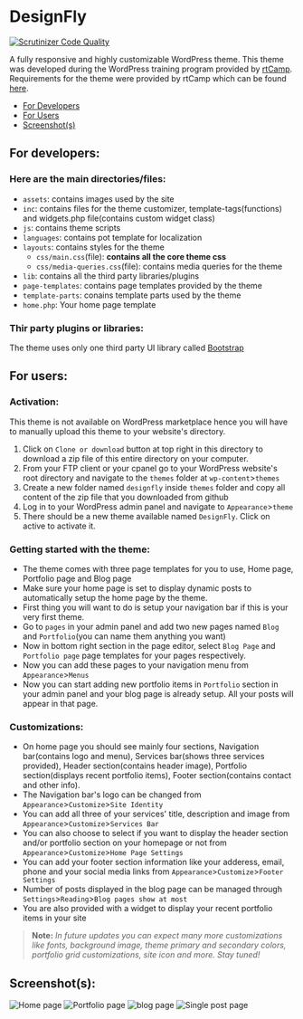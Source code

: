 # DesignFly
[![Scrutinizer Code Quality](https://scrutinizer-ci.com/g/Tan-007/DesignFly/badges/quality-score.png?b=master)](https://scrutinizer-ci.com/g/Tan-007/DesignFly/?branch=master)

A fully responsive and highly customizable WordPress theme. This theme was developed during the WordPress training program provided by [rtCamp](https://rtcamp.com/). Requirements for the theme were provided by rtCamp which can be found [here](https://learn.rtcamp.com/topic/task-theme-development-assignment/).

- [For Developers](https://github.com/Tan-007/DesignFly#for-developers)
- [For Users](https://github.com/Tan-007/DesignFly#for-users)
- [Screenshot(s)](https://github.com/Tan-007/DesignFly#)

## For developers: 
### Here are the main directories/files:
- `assets`: contains images used by the site
- `inc`: contains files for the theme customizer, template-tags(functions) and widgets.php file(contains custom widget class)
- `js`: contains theme scripts
- `languages`: contains pot template for localization
- `layouts`: contains styles for the theme
  - `css/main.css`(file): **contains all the core theme css**
  - `css/media-queries.css`(file): contains media queries for the theme
- `lib`: contains all the third party libraries/plugins
- `page-templates`: contains page templates provided by the theme
- `template-parts`: conains template parts used by the theme
- `home.php`: Your home page template

### Thir party plugins or libraries: 
The theme uses only one third party UI library called [Bootstrap](https://getbootstrap.com/)

## For users:
### Activation: 
This theme is not available on WordPress marketplace hence you will have to manually upload this theme to your website's directory.
1. Click on `Clone or download` button at top right in this directory to download a zip file of this entire directory on your computer.
2. From your FTP client or your cpanel go to your WordPress website's root directory and navigate to the `themes` folder at `wp-content`>`themes`
3. Create a new folder named `designfly` inside `themes` folder and copy all content of the zip file that you downloaded from github
4. Log in to your WordPress admin panel and navigate to `Appearance`>`theme`
5. There should be a new theme available named `DesignFly`. Click on active to activate it. 

### Getting started with the theme:
- The theme comes with three page templates for you to use, Home page, Portfolio page and Blog page
- Make sure your home page is set to display dynamic posts to automatically setup the home page by the theme.
- First thing you will want to do is setup your navigation bar if this is your very first theme.
- Go to `pages` in your admin panel and add two new pages named `Blog` and `Portfolio`(you can name them anything you want)
- Now in bottom right section in the page editor, select `Blog Page` and `Portfolio page` page templates for your pages respectively.
- Now you can add these pages to your navigation menu from `Appearance`>`Menus`
- Now you can start adding new portfolio items in `Portfolio` section in your admin panel and your blog page is already setup. All your posts will appear in that page.

### Customizations:
- On home page you should see mainly four sections, Navigation bar(contains logo and menu), Services bar(shows three services provided), Header section(contains header image), Portfolio section(displays recent portfolio items), Footer section(contains contact and other info).
- The Navigation bar's logo can be changed from `Appearance`>`Customize`>`Site Identity`
- You can add all three of your services' title, description and image from `Appearance`>`Customize`>`Services Bar`
- You can also choose to select if you want to display the header section and/or portfolio section on your homepage or not from `Appearance`>`Customize`>`Home Page Settings`
- You can add your footer section information like your adderess, email, phone and your social media links from `Appearance`>`Customize`>`Footer Settings`
- Number of posts displayed in the blog page can be managed through `Settings`>`Reading`>`Blog pages show at most`
- You are also provided with a widget to display your recent portfolio items in your site

> **Note:** *In future updates you can expect many more customizations like fonts, background image, theme primary and secondary colors, portfolio grid customizations, site icon and more. Stay tuned!*

## Screenshot(s):
![Home page](https://i.imgur.com/m1rwzHM.png)
![Portfolio page](https://i.imgur.com/W3hpQZW.png)
![blog page](https://i.imgur.com/AxtUXYm.png)
![Single post page](https://i.imgur.com/f3vMMFy.png)
